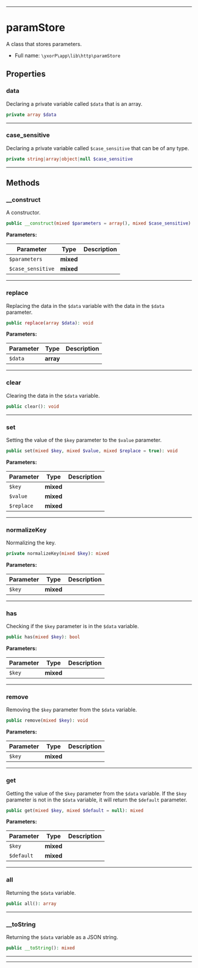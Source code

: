 ***

# paramStore

A class that stores parameters.

* Full name: `\yxorP\app\lib\http\paramStore`

## Properties

### data

Declaring a private variable called `$data` that is an array.

```php
private array $data
```

***

### case_sensitive

Declaring a private variable called `$case_sensitive` that can be of any type.

```php
private string|array|object|null $case_sensitive
```

***

## Methods

### __construct

A constructor.

```php
public __construct(mixed $parameters = array(), mixed $case_sensitive): mixed
```

**Parameters:**

| Parameter | Type | Description |
|-----------|------|-------------|
| `$parameters` | **mixed** |  |
| `$case_sensitive` | **mixed** |  |

***

### replace

Replacing the data in the `$data` variable with the data in the `$data` parameter.

```php
public replace(array $data): void
```

**Parameters:**

| Parameter | Type | Description |
|-----------|------|-------------|
| `$data` | **array** |  |

***

### clear

Clearing the data in the `$data` variable.

```php
public clear(): void
```

***

### set

Setting the value of the `$key` parameter to the `$value` parameter.

```php
public set(mixed $key, mixed $value, mixed $replace = true): void
```

**Parameters:**

| Parameter | Type | Description |
|-----------|------|-------------|
| `$key` | **mixed** |  |
| `$value` | **mixed** |  |
| `$replace` | **mixed** |  |

***

### normalizeKey

Normalizing the key.

```php
private normalizeKey(mixed $key): mixed
```

**Parameters:**

| Parameter | Type | Description |
|-----------|------|-------------|
| `$key` | **mixed** |  |

***

### has

Checking if the `$key` parameter is in the `$data` variable.

```php
public has(mixed $key): bool
```

**Parameters:**

| Parameter | Type | Description |
|-----------|------|-------------|
| `$key` | **mixed** |  |

***

### remove

Removing the `$key` parameter from the `$data` variable.

```php
public remove(mixed $key): void
```

**Parameters:**

| Parameter | Type | Description |
|-----------|------|-------------|
| `$key` | **mixed** |  |

***

### get

Getting the value of the `$key` parameter from the `$data` variable. If the `$key` parameter is not in the
`$data` variable, it will return the `$default` parameter.

```php
public get(mixed $key, mixed $default = null): mixed
```

**Parameters:**

| Parameter | Type | Description |
|-----------|------|-------------|
| `$key` | **mixed** |  |
| `$default` | **mixed** |  |

***

### all

Returning the `$data` variable.

```php
public all(): array
```

***

### __toString

Returning the `$data` variable as a JSON string.

```php
public __toString(): mixed
```

***


***

